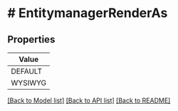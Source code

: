 # # EntitymanagerRenderAs


## Properties 



| Value |
------------ | 
DEFAULT|&#39;DEFAULT&#39;
WYSIWYG|&#39;WYSIWYG&#39;

[[Back to Model list]](../../README.md#models) [[Back to API list]](../../README.md#endpoints) [[Back to README]](../../README.md)

